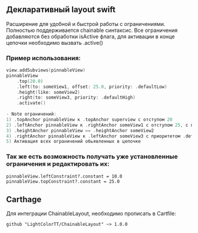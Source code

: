 ## Декларативный layout swift
Расширение для удобной и быстрой работы с ограничениями. Полностью поддерживается chainable синтаксис.
Все ограничения добавляются без обработки isActive флага, для активации в конце цепочки необходимо вызвать .active()

### Пример использования:

```swift
view.addSubviews(pinnableView)
pinnableView
    .top(20.0)
    .left(to: someView1, offset: 25.0, priority: .defaultLow)
    .height(like: someView2)
    .right(to: someView3, priority: .defaultHigh)
    .activate()
 
- Note ограничений:
1) .topAnchor pinnableView к .topAnchor superview с отступом 20
2) .leftAnchor pinnableView к .rightAnchor someView1 с отступом 25, с приоритетом .defaultLow
3) .heightAnchor pinnableView == .heightAnchor someView2
4) .rightAnchor pinnableView к .leftAnchor someView3 с приоритетом .defaultHigh
5) Активация всех ограничений обьявленных в цепочке
```
### Так же есть возможность получать уже установленные ограничения и редактировать их:
```
pinnableView.leftConstraint?.constant = 10.0
pinnableView.topConstraint?.constant = 25.0
```

## Carthage
Для интеграции ChainableLayout, необходимо прописать в Cartfile:
```
github "LightColorTT/ChainableLayout" ~> 1.0.0
```
